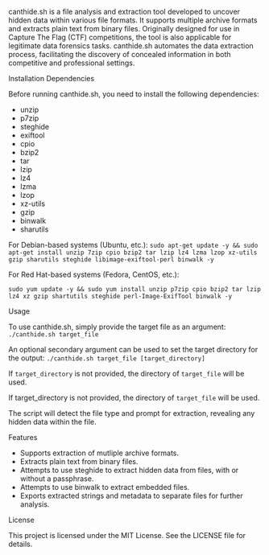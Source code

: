 canthide.sh is a file analysis and extraction tool developed to uncover hidden data within various file formats. It supports multiple archive formats and extracts plain text from binary files. Originally designed for use in Capture The Flag (CTF) competitions, the tool is also applicable for legitimate data forensics tasks. canthide.sh automates the data extraction process, facilitating the discovery of concealed information in both competitive and professional settings.

Installation
Dependencies

Before running canthide.sh, you need to install the following dependencies:
* unzip
* p7zip
* steghide
* exiftool
* cpio
* bzip2
* tar
* lzip
* lz4
* lzma
* lzop
* xz-utils
* gzip
* binwalk
* sharutils

For Debian-based systems (Ubuntu, etc.):
`sudo apt-get update -y && sudo apt-get install unzip 7zip cpio bzip2 tar lzip lz4 lzma lzop xz-utils gzip sharutils steghide libimage-exiftool-perl binwalk -y`

For Red Hat-based systems (Fedora, CentOS, etc.):

`sudo yum update -y && sudo yum install unzip p7zip cpio bzip2 tar lzip lz4 xz gzip shartutils steghide perl-Image-ExifTool binwalk -y`

Usage

To use canthide.sh, simply provide the target file as an argument:
`./canthide.sh target_file`

An optional secondary argument can be used to set the target directory for the output: `./canthide.sh target_file [target_directory]`

If `target_directory` is not provided, the directory of `target_file` will be used.

If target_directory is not provided, the directory of `target_file` will be used.

The script will detect the file type and prompt for extraction, revealing any hidden data within the file.

Features

* Supports extraction of mutliple archive formats.
* Extracts plain text from binary files.
* Attempts to use steghide to extract hidden data from files, with or without a  passphrase.
* Attempts to use binwalk to extract embedded files.
* Exports extracted strings and metadata to separate files for further analysis.

License

This project is licensed under the MIT License. See the LICENSE file for details.
